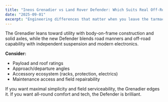 ```yaml
---
title: "Ineos Grenadier vs Land Rover Defender: Which Suits Real Off-Road Use?"
date: "2025-09-01"
excerpt: "Engineering differences that matter when you leave the tarmac."
---
```


The Grenadier leans toward utility with body-on-frame construction and solid axles, while the new Defender blends road manners and off-road capability with independent suspension and modern electronics.

**Consider:**
- Payload and roof ratings
- Approach/departure angles
- Accessory ecosystem (racks, protection, electrics)
- Maintenance access and field repairability

If you want maximal simplicity and field serviceability, the Grenadier edges it. If you want all-round comfort and tech, the Defender is brilliant.
